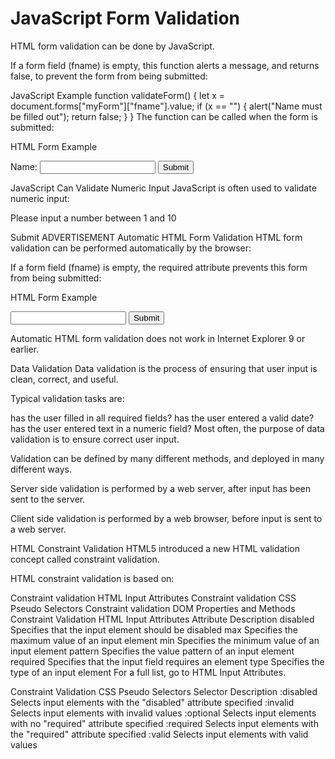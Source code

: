 # JavaScript Form Validation
HTML form validation can be done by JavaScript.

If a form field (fname) is empty, this function alerts a message, and returns false, to prevent the form from being submitted:

JavaScript Example
function validateForm() {
  let x = document.forms["myForm"]["fname"].value;
  if (x == "") {
    alert("Name must be filled out");
    return false;
  }
}
The function can be called when the form is submitted:

HTML Form Example
<form name="myForm" action="/action_page.php" onsubmit="return validateForm()" method="post">
Name: <input type="text" name="fname">
<input type="submit" value="Submit">
</form>
JavaScript Can Validate Numeric Input
JavaScript is often used to validate numeric input:

Please input a number between 1 and 10

 Submit
ADVERTISEMENT
Automatic HTML Form Validation
HTML form validation can be performed automatically by the browser:

If a form field (fname) is empty, the required attribute prevents this form from being submitted:

HTML Form Example
<form action="/action_page.php" method="post">
  <input type="text" name="fname" required>
  <input type="submit" value="Submit">
</form>
Automatic HTML form validation does not work in Internet Explorer 9 or earlier.

Data Validation
Data validation is the process of ensuring that user input is clean, correct, and useful.

Typical validation tasks are:

has the user filled in all required fields?
has the user entered a valid date?
has the user entered text in a numeric field?
Most often, the purpose of data validation is to ensure correct user input.

Validation can be defined by many different methods, and deployed in many different ways.

Server side validation is performed by a web server, after input has been sent to the server.

Client side validation is performed by a web browser, before input is sent to a web server.

HTML Constraint Validation
HTML5 introduced a new HTML validation concept called constraint validation.

HTML constraint validation is based on:

Constraint validation HTML Input Attributes
Constraint validation CSS Pseudo Selectors
Constraint validation DOM Properties and Methods
Constraint Validation HTML Input Attributes
Attribute	Description
disabled	Specifies that the input element should be disabled
max	Specifies the maximum value of an input element
min	Specifies the minimum value of an input element
pattern	Specifies the value pattern of an input element
required	Specifies that the input field requires an element
type 	Specifies the type of an input element
For a full list, go to HTML Input Attributes.

Constraint Validation CSS Pseudo Selectors
Selector	Description
:disabled	Selects input elements with the "disabled" attribute specified
:invalid	Selects input elements with invalid values
:optional	Selects input elements with no "required" attribute specified
:required	Selects input elements with the "required" attribute specified
:valid	Selects input elements with valid values
